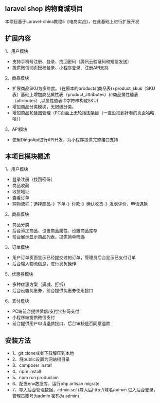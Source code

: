 ## laravel shop 购物商城项目 
本项目基于Laravel-china教程5《电商实战》，在此基础上进行扩展开发

## 扩展内容
1、用户模块
- 支持手机号注册、登录、找回密码（腾讯云验证码和短信发送）
- 提供微信网页授权登录、小程序登录、注册API支持


2、商品模块
- 扩展商品SKU为多维度。（在原本的products(商品表)+product_skus（SKU表）基础上增加商品属性表（product_attributes）和商品属性值表（attributes）,以属性值表ID字符串构成SKU)
- 增加商品分类模块，无限级分类。
- 增加商品轮播图管理（PC页面上无轮播图条目（一直没找到好看的页面哈哈哈））

3、API模块
- 使用DingoApi进行API开发，为小程序提供完整接口支持

## 本项目模块概述
1、用户模块
- 登录注册（找回密码）
- 商品收藏
- 收货地址
- 查看订单
- 购物流程：选择商品-》下单-》付款-》确认收货-》发表评价、申请退款

2、商品模块
- 商品分类
- 后台添加商品、设置商品属性、设置商品库存
- 前台展示显示商品列表，提供简单筛选

3、订单模块
- 用户订单页面显示已经提交过的订单，管理员后台显示已支付订单
- 后台输入物流信息，进行发货操作

5、优惠券模块
- 多种优惠方案（满减、打折）
- 后台设置优惠券，前台提供优惠券使用接口

6、支付模块
- PC端前台提供微信/支付宝扫码支付
- 小程序端提供微信支付
- 前台提供用户申请退款接口、后台审核是否同意退款

## 安装方法
- 1、git clone或者下载解压到本地
- 2、将public设置为网站根目录
- 3、composer install
- 4、npm install
- 5、npm run production
- 6、配置env数据库，运行php artisan migrate
- 7、导入后台管理数据，admin.sql (导入后http://域名/admin 进入后台登录，管理员账号为admin 密码为 admin)





